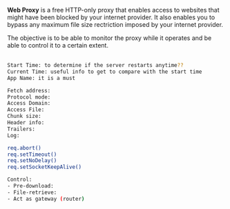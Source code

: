 **Web Proxy** is a free HTTP-only proxy that enables access to websites that
might have been blocked by your internet provider. It also enables you to
bypass any maximum file size rectriction imposed by your internet provider.

The objective is to be able to monitor the proxy while it operates and be
able to control it to a certain extent.
<br>
<br>

```bash
Start Time: to determine if the server restarts anytime??
Current Time: useful info to get to compare with the start time
App Name: it is a must

Fetch address:
Protocol mode:
Access Domain:
Access File:
Chunk size:
Header info:
Trailers:
Log:

req.abort()
req.setTimeout()
req.setNoDelay()
req.setSocketKeepAlive()
```

```bash
Control:
- Pre-download:
- File-retrieve:
- Act as gateway (router)
```
